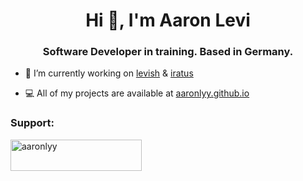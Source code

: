 <h1 align="center">Hi 🖤, I'm Aaron Levi</h1>
<h3 align="center">Software Developer in training. Based in Germany.</h3>

<!--- <img align="center">[![My GitHub Stats](https://github-readme-stats.vercel.app/api/?username=aaronlyy&count_private=true&theme=tokyonight&showicons=true)]()</img> --->

- 🔭 I’m currently working on [levish](https://github.com/aaronlyy/levish) & [iratus](https://github.com/aaronlyy/iratus)

- 💻 All of my projects are available at [aaronlyy.github.io](https://aaronlyy.github.io)

<h3 align="left">Support:</h3>
<p><a href="https://www.buymeacoffee.com/aaronlyy"> <img align="left" src="https://cdn.buymeacoffee.com/buttons/v2/default-yellow.png" height="50" width="210" alt="aaronlyy" /></a></p><br><br>

